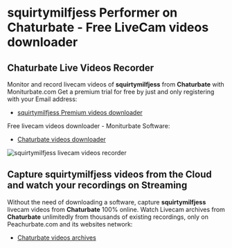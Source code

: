 # squirtymilfjess Performer on Chaturbate - Free LiveCam videos downloader

## Chaturbate Live Videos Recorder

Monitor and record livecam videos of **squirtymilfjess** from **Chaturbate** with Moniturbate.com
Get a premium trial for free by just and only registering with your Email address:
* [squirtymilfjess Premium videos downloader](https://moniturbate.com/request-demo-licence-key.html)

Free livecam videos downloader - Moniturbate Software:
* [Chaturbate videos downloader](https://moniturbate.com/moniturbate-download-software.html)

![squirtymilfjess livecam videos recorder](https://peachurnet.com/templates/moniturbate-software.png)


## Capture squirtymilfjess videos from the Cloud and watch your recordings on Streaming

Without the need of downloading a software, capture **squirtymilfjess** livecam videos from **Chaturbate** 100% online.
Watch Livecam archives from **Chaturbate** unlimitedly from thousands of existing recordings, only on Peachurbate.com and its websites network:
* [Chaturbate videos archives](https://peachurnet.com/)